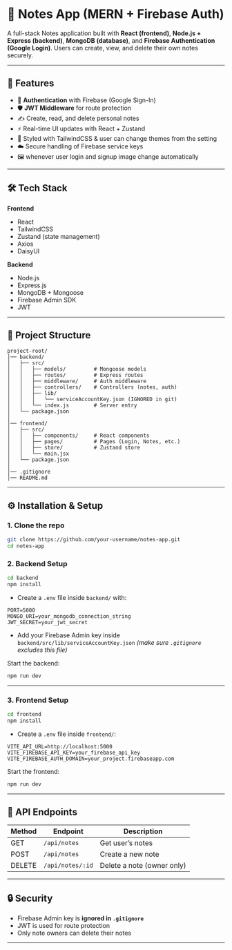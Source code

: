 # 📝 Notes App (MERN + Firebase Auth)

A full-stack Notes application built with **React (frontend)**, **Node.js + Express (backend)**, **MongoDB (database)**, and **Firebase Authentication (Google Login)**.
Users can create, view, and delete their own notes securely.

---

## 🚀 Features

* 🔑 **Authentication** with Firebase (Google Sign-In)
* 🛡️ **JWT Middleware** for route protection
* ✍️ Create, read, and delete personal notes
* ⚡ Real-time UI updates with React + Zustand
* 🎨 Styled with TailwindCSS & user can change themes from the setting
* ☁️ Secure handling of Firebase service keys
* 🖼️ whenever user login and signup image change automatically

---

## 🛠️ Tech Stack

**Frontend**

* React
* TailwindCSS
* Zustand (state management)
* Axios
* DaisyUI

**Backend**

* Node.js
* Express.js
* MongoDB + Mongoose
* Firebase Admin SDK
* JWT

---

## 📂 Project Structure

```
project-root/
│── backend/
│   ├── src/
│   │   ├── models/         # Mongoose models
│   │   ├── routes/         # Express routes
│   │   ├── middleware/     # Auth middleware
│   │   ├── controllers/    # Controllers (notes, auth)
│   │   ├── lib/
│   │   │   └── serviceAccountKey.json (IGNORED in git)
│   │   └── index.js        # Server entry
│   └── package.json
│
│── frontend/
│   ├── src/
│   │   ├── components/     # React components
│   │   ├── pages/          # Pages (Login, Notes, etc.)
│   │   ├── store/          # Zustand store
│   │   └── main.jsx
│   └── package.json
│
│── .gitignore
│── README.md
```

---

## ⚙️ Installation & Setup

### 1. Clone the repo

```bash
git clone https://github.com/your-username/notes-app.git
cd notes-app
```

### 2. Backend Setup

```bash
cd backend
npm install
```

* Create a `.env` file inside `backend/` with:

```env
PORT=5000
MONGO_URI=your_mongodb_connection_string
JWT_SECRET=your_jwt_secret
```

* Add your Firebase Admin key inside `backend/src/lib/serviceAccountKey.json`
  *(make sure `.gitignore` excludes this file)*

Start the backend:

```bash
npm run dev
```

---

### 3. Frontend Setup

```bash
cd frontend
npm install
```

* Create a `.env` file inside `frontend/`:

```env
VITE_API_URL=http://localhost:5000
VITE_FIREBASE_API_KEY=your_firebase_api_key
VITE_FIREBASE_AUTH_DOMAIN=your_project.firebaseapp.com
```

Start the frontend:

```bash
npm run dev
```

---

## 🧪 API Endpoints

| Method | Endpoint         | Description                |
| ------ | ---------------- | -------------------------- |
| GET    | `/api/notes`     | Get user’s notes           |
| POST   | `/api/notes`     | Create a new note          |
| DELETE | `/api/notes/:id` | Delete a note (owner only) |

---

## 🔒 Security

* Firebase Admin key is **ignored in `.gitignore`**
* JWT is used for route protection
* Only note owners can delete their notes

---

